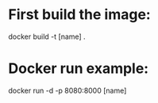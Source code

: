# First build the image:
docker build -t [name] .
# Docker run example:
docker run -d -p 8080:8000 [name]


